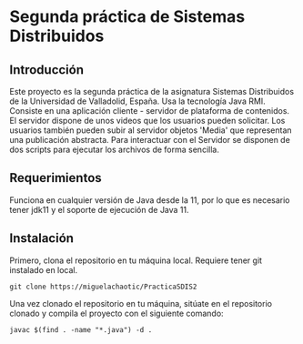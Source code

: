 # Segunda práctica de Sistemas Distribuidos

## Introducción

Este proyecto es la segunda práctica de la asignatura Sistemas Distribuidos de la Universidad de Valladolid, España. Usa la tecnología Java RMI.
Consiste en una aplicación cliente - servidor de plataforma de contenidos. El servidor dispone de unos videos que los usuarios pueden solicitar. 
Los usuarios también pueden subir al servidor objetos 'Media' que representan una publicación abstracta. Para interactuar con el Servidor se disponen de dos scripts para ejecutar los archivos de forma sencilla.

## Requerimientos

Funciona en cualquier versión de Java desde la 11, por lo que es necesario tener jdk11 y el soporte de ejecución de Java 11.

## Instalación

Primero, clona el repositorio en tu máquina local. Requiere tener git instalado en local.

```
git clone https://miguelachaotic/PracticaSDIS2
```

Una vez clonado el repositorio en tu máquina, sitúate en el repositorio clonado y compila el proyecto con el siguiente comando:

```
javac $(find . -name "*.java") -d .
```









